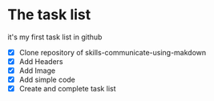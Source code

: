 # The task list

it's my first task list in github

- [X] Clone repository of skills-communicate-using-makdown
- [X] Add Headers
- [X] Add Image
- [X] Add simple code
- [X] Create and complete task list
